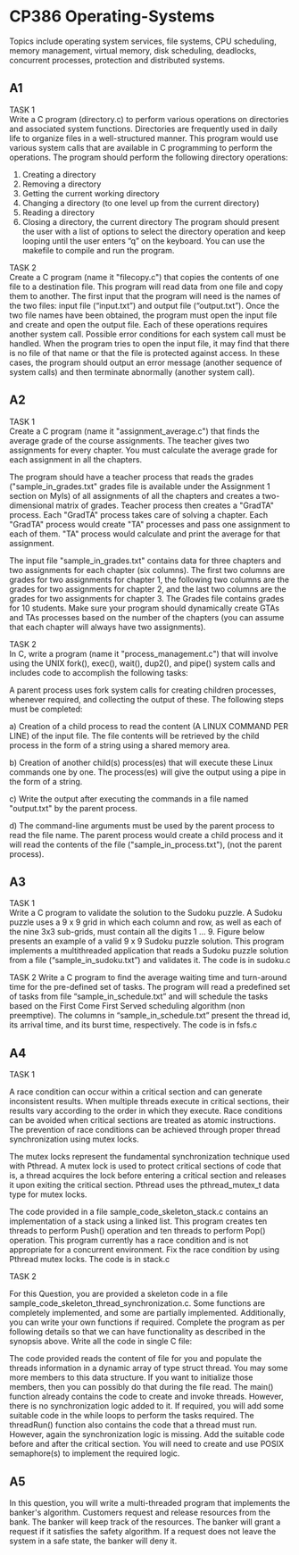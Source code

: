 # CP386 Operating-Systems
Topics include operating system services, file systems, CPU scheduling, memory management, virtual memory, disk scheduling, deadlocks, concurrent processes, protection and distributed systems.

## A1
TASK 1  
Write a C program (directory.c) to perform various operations on directories and associated system functions. Directories are frequently used in daily life to organize files in a well-structured manner. This program would use various system calls that are available in C programming to perform the operations. The program should perform the following directory operations:  

1. Creating a directory
2. Removing a directory
3. Getting the current working directory
4. Changing a directory (to one level up from the current directory)
5. Reading a directory
6. Closing a directory, the current directory
The program should present the user with a list of options to select the directory operation and keep looping until the user enters “q” on the keyboard. You can use the makefile to compile and run the program.

TASK 2  
Create a C program (name it "filecopy.c") that copies the contents of one file to a destination file. This program will read data from one file and copy them to another. The first input that the program will need is the names of the two files: input file (“input.txt”) and output file (“output.txt”). Once the two file names have been obtained, the program must open the input file and create and open the output file. Each of these operations requires another system call. Possible error conditions for each system call must be handled. When the program tries to open the input file, it may find that there is no file of that name or that the file is protected against access. In these cases, the program should output an error message (another sequence of system calls) and then terminate abnormally (another system call).  

## A2
TASK 1  
Create a C program (name it "assignment_average.c") that finds the average grade of the course assignments. The teacher gives two assignments for every chapter. You must calculate the average grade for each assignment in all the chapters.  

The program should have a teacher process that reads the grades ("sample_in_grades.txt" grades file is available under the Assignment 1 section on MyIs) of all assignments of all the chapters and creates a two-dimensional matrix of grades.
Teacher process then creates a "GradTA" process. Each "GradTA" process takes care of solving a chapter.
Each "GradTA" process would create "TA" processes and pass one assignment to each of them. "TA" process would calculate and print the average for that assignment.  

The input file "sample_in_grades.txt" contains data for three chapters and two assignments for each chapter (six columns). The first two columns are grades for two assignments for chapter 1, the following two columns are the grades for two assignments for chapter 2, and the last two columns are the grades for two assignments for chapter 3. The Grades file contains grades for 10 students. Make sure your program should dynamically create GTAs and TAs processes based on the number of the chapters (you can assume that each chapter will always have two assignments).  

TASK 2  
In C, write a program (name it "process_management.c") that will involve using the UNIX fork(), exec(), wait(), dup2(), and pipe() system calls and includes code to accomplish the following tasks:

A parent process uses fork system calls for creating children processes, whenever required, and collecting the output of these. The following steps must be completed:

a) Creation of a child process to read the content (A LINUX COMMAND PER LINE) of the input file. The file contents will be retrieved by the child process in the form of a string using a shared memory area.  

b) Creation of another child(s) process(es) that will execute these Linux commands one by one. The process(es) will give the output using a pipe in the form of a string.  

c) Write the output after executing the commands in a file named "output.txt" by the parent process.  

d) The command-line arguments must be used by the parent process to read the file name. The parent process would create a child process and it will read the contents of the file ("sample_in_process.txt"), (not the parent process).

## A3
TASK 1  
Write a C program to validate the solution to the Sudoku puzzle. A Sudoku puzzle uses a 9 x 9 grid in which each column and row, as well as each of the nine 3x3 sub-grids, must contain all the digits 1 ... 9. Figure below presents an example of a valid 9 x 9 Sudoku puzzle solution. This program implements a multithreaded application that reads a Sudoku puzzle solution from a file (“sample_in_sudoku.txt”) and validates it. The code is in sudoku.c

TASK 2
Write a C program to find the average waiting time and turn-around time for the pre-defined set of tasks. The program will read a predefined set of tasks from file “sample_in_schedule.txt” and will schedule the tasks based on the First Come First Served scheduling algorithm (non preemptive). The columns in “sample_in_schedule.txt” present the thread id, its arrival time, and its burst time, respectively. The code is in fsfs.c

## A4  
TASK 1  

A race condition can occur within a critical section and can generate inconsistent results. When multiple threads execute in critical sections, their results vary according to the order in which they execute. Race conditions can be avoided when critical sections are treated as atomic instructions. The prevention of race conditions can be achieved through proper thread synchronization using mutex locks.

The mutex locks represent the fundamental synchronization technique used with Pthread. A mutex lock is used to protect critical sections of code that is, a thread acquires the lock before entering a critical section and releases it upon exiting the critical section. Pthread uses the pthread_mutex_t data type for mutex locks.

The code provided in a file sample_code_skeleton_stack.c contains an implementation of a stack using a linked list. This program creates ten threads to perform Push() operation and ten threads to perform Pop() operation. This program currently has a race condition and is not appropriate for a concurrent environment. Fix the race condition by using Pthread mutex locks. The code is in stack.c  

TASK 2  

For this Question, you are provided a skeleton code in a file sample_code_skeleton_thread_synchronization.c. Some functions are completely implemented, and some are partially implemented. Additionally, you can write your own functions if required. Complete the program as per following details so that we can have functionality as described in the synopsis above. Write all the code in single C file:  

The code provided reads the content of file for you and populate the threads information in a dynamic array of type struct thread. You may some more members to this data structure. If you want to initialize those members, then you can possibly do that during the file read.
The main() function already contains the code to create and invoke threads. However, there is no synchronization logic added to it. If required, you will add some suitable code in the while loops to perform the tasks required.
The threadRun() function also contains the code that a thread must run. However, again the synchronization logic is missing. Add the suitable code before and after the critical section.
You will need to create and use POSIX semaphore(s) to implement the required logic.

## A5
In this question, you will write a multi-threaded program that implements the banker's algorithm. 
Customers request and release resources from the bank. The banker will keep track of the resources. The 
banker will grant a request if it satisfies the safety algorithm. If a request does not leave the system in a 
safe state, the banker will deny it.

























